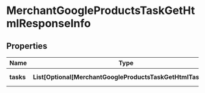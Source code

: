 # MerchantGoogleProductsTaskGetHtmlResponseInfo


## Properties

| Name | Type | Description | Notes |
|------------ | ------------- | ------------- | -------------|
**tasks** | **List[Optional[MerchantGoogleProductsTaskGetHtmlTaskInfo]]** | array of tasks |[optional]|